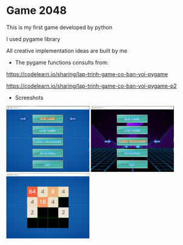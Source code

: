 # Game 2048

This is my first game developed by python

I used pygame library

All creative implementation ideas are built by me

* The pygame functions consults from:

https://codelearn.io/sharing/lap-trinh-game-co-ban-voi-pygame

https://codelearn.io/sharing/lap-trinh-game-co-ban-voi-pygame-p2

* Screeshots

<p float="left">
  <img src="Screenshot/1.PNG" width="220" />
  <img src="Screenshot/2.PNG" width="220" /> 
  <img src="Screenshot/3.PNG" width="220" />
</p>

